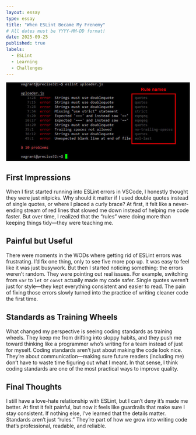 ```yaml
---
layout: essay
type: essay
title: "When ESLint Became My Frenemy"
# All dates must be YYYY-MM-DD format!
date: 2025-09-25
published: true
labels:
  - ESLint
  - Learning
  - Challenges
---
```

<img class="img-fluid" src="../img/eslint.png">

## First Impressions
When I first started running into ESLint errors in VSCode, I honestly thought they were just nitpicks. Why should it matter if I used double quotes instead of single quotes, or where I placed a curly brace? At first, it felt like a never-ending stream of red lines that slowed me down instead of helping me code faster. But over time, I realized that the “rules” were doing more than keeping things tidy—they were teaching me.

## Painful but Useful
There were moments in the WODs where getting rid of ESLint errors was frustrating. I’d fix one thing, only to see five more pop up. It was easy to feel like it was just busywork. But then I started noticing something: the errors weren’t random. They were pointing out real issues. For example, switching from `var` to `let` or `const` actually made my code safer. Single quotes weren’t just for style—they kept everything consistent and easier to read. The pain of fixing those errors slowly turned into the practice of writing cleaner code the first time.

## Standards as Training Wheels
What changed my perspective is seeing coding standards as training wheels. They keep me from drifting into sloppy habits, and they push me toward thinking like a programmer who’s writing for a team instead of just for myself. Coding standards aren’t just about making the code look nice. They’re about communication—making sure future readers (including me) don’t have to waste time figuring out what I meant. In that sense, I think coding standards are one of the most practical ways to improve quality.

## Final Thoughts
I still have a love-hate relationship with ESLint, but I can’t deny it’s made me better. At first it felt painful, but now it feels like guardrails that make sure I stay consistent. If nothing else, I’ve learned that the details matter. Standards aren’t just “rules.” They’re part of how we grow into writing code that’s professional, readable, and reliable.
